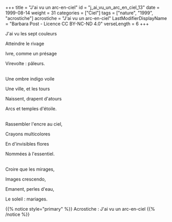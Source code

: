 +++
title = "J'ai vu un arc-en-ciel"
id = "j_ai_vu_un_arc_en_ciel_13"
date = 1999-08-14
weight = 31
categories = ["Ciel"]
tags = ["nature", "1999", "acrostiche"]
acrostiche = "J'ai vu un arc-en-ciel"
LastModifierDisplayName = "Barbara Post - Licence CC BY-NC-ND 4.0"
verseLength = 6
+++

J'ai vu les sept couleurs

Atteindre le rivage

Ivre, comme un présage

Virevolte : pâleurs.

 \
Une ombre indigo voile

Une ville, et les tours

Naissent, drapent d'atours

Arcs et temples d'étoile.

 \
Rassembler l'encre au ciel,

Crayons multicolores

En d'invisibles flores

Nommées à l'essentiel.

 \
Croire que les mirages,

Images crescendo,

Emanent, perles d'eau,

Le soleil : mariages.

{{% notice style="primary" %}}
Acrostiche : J'ai vu un arc-en-ciel
{{% /notice %}}
